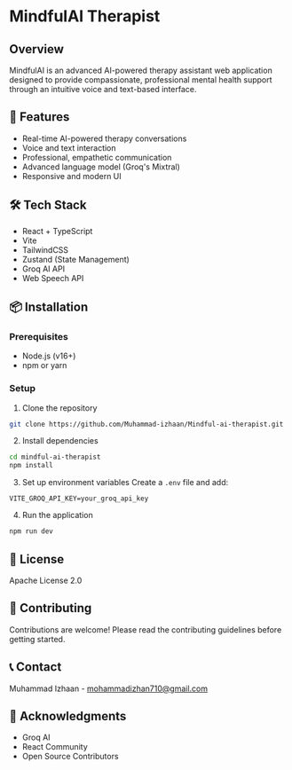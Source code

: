 # MindfulAI Therapist

## Overview
MindfulAI is an advanced AI-powered therapy assistant web application designed to provide compassionate, professional mental health support through an intuitive voice and text-based interface.

## 🌟 Features
- Real-time AI-powered therapy conversations
- Voice and text interaction
- Professional, empathetic communication
- Advanced language model (Groq's Mixtral)
- Responsive and modern UI

## 🛠 Tech Stack
- React + TypeScript
- Vite
- TailwindCSS
- Zustand (State Management)
- Groq AI API
- Web Speech API

## 📦 Installation

### Prerequisites
- Node.js (v16+)
- npm or yarn

### Setup
1. Clone the repository
```bash
git clone https://github.com/Muhammad-izhaan/Mindful-ai-therapist.git
```

2. Install dependencies
```bash
cd mindful-ai-therapist
npm install
```

3. Set up environment variables
Create a `.env` file and add:
```
VITE_GROQ_API_KEY=your_groq_api_key
```

4. Run the application
```bash
npm run dev
```

## 🔐 License
Apache License 2.0

## 🤝 Contributing
Contributions are welcome! Please read the contributing guidelines before getting started.

## 📞 Contact
Muhammad Izhaan - mohammadizhan710@gmail.com

## 🙏 Acknowledgments
- Groq AI
- React Community
- Open Source Contributors
